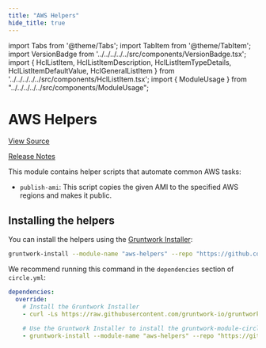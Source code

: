 ```yaml
---
title: "AWS Helpers"
hide_title: true
---
```


import Tabs from '@theme/Tabs';
import TabItem from '@theme/TabItem';
import VersionBadge from '../../../../../src/components/VersionBadge.tsx';
import { HclListItem, HclListItemDescription, HclListItemTypeDetails, HclListItemDefaultValue, HclGeneralListItem } from '../../../../../src/components/HclListItem.tsx';
import { ModuleUsage } from "../../../../../src/components/ModuleUsage";

<VersionBadge repoTitle="CI Modules" version="0.55.0" lastModifiedVersion="0.50.11"/>

# AWS Helpers

<a href="https://github.com/gruntwork-io/terraform-aws-ci/tree/v0.55.0/modules/aws-helpers" className="link-button" title="View the source code for this module in GitHub.">View Source</a>

<a href="https://github.com/gruntwork-io/terraform-aws-ci/releases/tag/v0.50.11" className="link-button" title="Release notes for only versions which impacted this module.">Release Notes</a>

This module contains helper scripts that automate common AWS tasks:

*   `publish-ami`: This script copies the given AMI to the specified AWS regions and makes it public.

## Installing the helpers

You can install the helpers using the [Gruntwork Installer](https://github.com/gruntwork-io/gruntwork-installer):

```bash
gruntwork-install --module-name "aws-helpers" --repo "https://github.com/gruntwork-io/terraform-aws-ci" --tag "v0.0.1"
```

We recommend running this command in the `dependencies` section of `circle.yml`:

```yaml
dependencies:
  override:
    # Install the Gruntwork Installer
    - curl -Ls https://raw.githubusercontent.com/gruntwork-io/gruntwork-installer/main/bootstrap-gruntwork-installer.sh | bash /dev/stdin --version v0.0.16

    # Use the Gruntwork Installer to install the gruntwork-module-circleci-helpers module
    - gruntwork-install --module-name "aws-helpers" --repo "https://github.com/gruntwork-io/terraform-aws-ci" --tag "v0.0.1"
```


<!-- ##DOCS-SOURCER-START
{
  "originalSources": [
    "https://github.com/gruntwork-io/terraform-aws-ci/tree/v0.55.0/modules/aws-helpers/readme.md",
    "https://github.com/gruntwork-io/terraform-aws-ci/tree/v0.55.0/modules/aws-helpers/variables.tf",
    "https://github.com/gruntwork-io/terraform-aws-ci/tree/v0.55.0/modules/aws-helpers/outputs.tf"
  ],
  "sourcePlugin": "module-catalog-api",
  "hash": "ebf34ce25257f624ed444053aa98802e"
}
##DOCS-SOURCER-END -->

